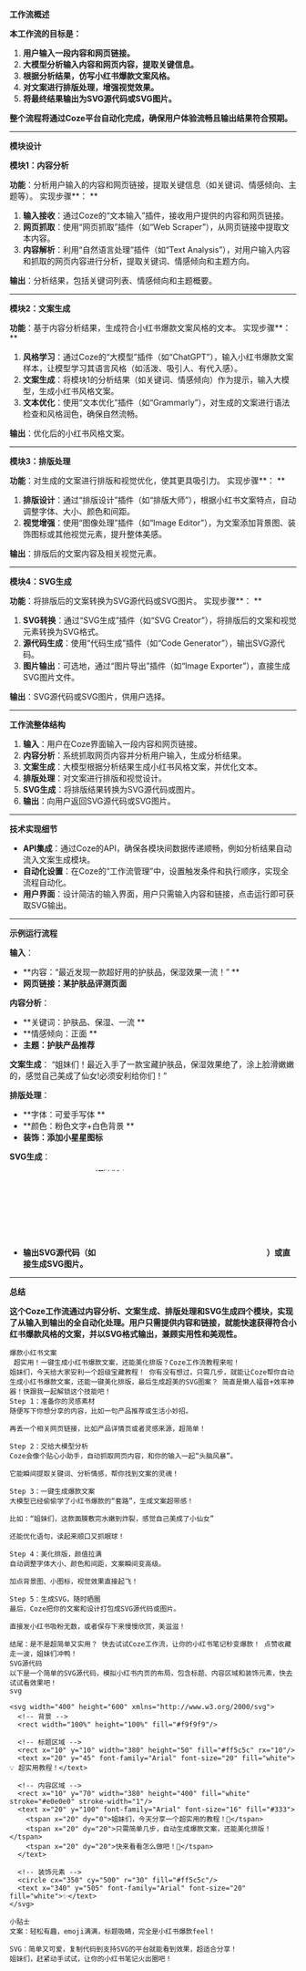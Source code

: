 **工作流概述**

**本工作流的目标是：**

1. **用户输入一段内容和网页链接。**
2. **大模型分析输入内容和网页内容，提取关键信息。**
3. **根据分析结果，仿写小红书爆款文案风格。**
4. **对文案进行排版处理，增强视觉效果。**
5. **将最终结果输出为SVG源代码或SVG图片。**

**整个流程将通过Coze平台自动化完成，确保用户体验流畅且输出结果符合预期。**

---

**模块设计**

**模块1：内容分析**

**功能**：分析用户输入的内容和网页链接，提取关键信息（如关键词、情感倾向、主题等）。
实现步骤**：  **

1. **输入接收**：通过Coze的“文本输入”插件，接收用户提供的内容和网页链接。
2. **网页抓取**：使用“网页抓取”插件（如“Web Scraper”），从网页链接中提取文本内容。
3. **内容解析**：利用“自然语言处理”插件（如“Text Analysis”），对用户输入内容和抓取的网页内容进行分析，提取关键词、情感倾向和主题方向。

**输出**：分析结果，包括关键词列表、情感倾向和主题概要。

---

**模块2：文案生成**

**功能**：基于内容分析结果，生成符合小红书爆款文案风格的文本。
实现步骤**：  **

1. **风格学习**：通过Coze的“大模型”插件（如“ChatGPT”），输入小红书爆款文案样本，让模型学习其语言风格（如活泼、吸引人、有代入感）。
2. **文案生成**：将模块1的分析结果（如关键词、情感倾向）作为提示，输入大模型，生成小红书风格文案。
3. **文本优化**：使用“文本优化”插件（如“Grammarly”），对生成的文案进行语法检查和风格润色，确保自然流畅。

**输出**：优化后的小红书风格文案。

---

**模块3：排版处理**

**功能**：对生成的文案进行排版和视觉优化，使其更具吸引力。
实现步骤**：  **

1. **排版设计**：通过“排版设计”插件（如“排版大师”），根据小红书文案特点，自动调整字体、大小、颜色和间距。
2. **视觉增强**：使用“图像处理”插件（如“Image Editor”），为文案添加背景图、装饰图标或其他视觉元素，提升整体美感。

**输出**：排版后的文案内容及相关视觉元素。

---

**模块4：SVG生成**

**功能**：将排版后的文案转换为SVG源代码或SVG图片。
实现步骤**：  **

1. **SVG转换**：通过“SVG生成”插件（如“SVG Creator”），将排版后的文案和视觉元素转换为SVG格式。
2. **源代码生成**：使用“代码生成”插件（如“Code Generator”），输出SVG源代码。
3. **图片输出**：可选地，通过“图片导出”插件（如“Image Exporter”），直接生成SVG图片文件。

**输出**：SVG源代码或SVG图片，供用户选择。

---

**工作流整体结构**

1. **输入**：用户在Coze界面输入一段内容和网页链接。
2. **内容分析**：系统抓取网页内容并分析用户输入，生成分析结果。
3. **文案生成**：大模型根据分析结果生成小红书风格文案，并优化文本。
4. **排版处理**：对文案进行排版和视觉设计。
5. **SVG生成**：将排版结果转换为SVG源代码或图片。
6. **输出**：向用户返回SVG源代码或SVG图片。

---

**技术实现细节**

* **API集成**：通过Coze的API，确保各模块间数据传递顺畅，例如分析结果自动流入文案生成模块。
* **自动化设置**：在Coze的“工作流管理”中，设置触发条件和执行顺序，实现全流程自动化。
* **用户界面**：设计简洁的输入界面，用户只需输入内容和链接，点击运行即可获取SVG输出。

---

**示例运行流程**

**输入**：

* **内容：“最近发现一款超好用的护肤品，保湿效果一流！”  **
* **网页链接：某护肤品评测页面**

**内容分析**：

* **关键词：护肤品、保湿、一流  **
* **情感倾向：正面  **
* **主题：护肤产品推荐**

**文案生成**：
“姐妹们！最近入手了一款宝藏护肤品，保湿效果绝了，涂上脸滑嫩嫩的，感觉自己美成了仙女!必须安利给你们！”

**排版处理**：

* **字体：可爱手写体  **
* **颜色：粉色文字+白色背景  **
* **装饰：添加小星星图标**

**SVG生成**：

* **输出SVG源代码（如**<svg><text>姐妹们！...</text></svg>**）或直接生成SVG图片。**

---

**总结**

**这个Coze工作流通过内容分析、文案生成、排版处理和SVG生成四个模块，实现了从输入到输出的全自动化处理。用户只需提供内容和链接，就能快速获得符合小红书爆款风格的文案，并以SVG格式输出，兼顾实用性和美观性。**

```
爆款小红书文案
 超实用！一键生成小红书爆款文案，还能美化排版？Coze工作流教程来啦！
姐妹们，今天给大家安利一个超级宝藏教程！ 你有没有想过，只需几步，就能让Coze帮你自动生成小红书爆款文案，还能一键美化排版，最后生成超美的SVG图案？ 简直是懒人福音+效率神器！快跟我一起解锁这个技能吧！
Step 1：准备你的灵感素材 
随便写下你想分享的内容，比如一句产品推荐或生活小妙招。  

再丢一个相关网页链接，比如产品详情页或者灵感来源，超简单！

Step 2：交给大模型分析 
Coze会像个贴心小助手，自动抓取网页内容，和你的输入一起“头脑风暴”。  

它能瞬间提取关键词、分析情感，帮你找到文案的灵魂！

Step 3：一键生成爆款文案 
大模型已经偷偷学了小红书爆款的“套路”，生成文案超带感！  

比如：“姐妹们，这款面膜敷完水嫩到炸裂，感觉自己美成了小仙女”  

还能优化语句，读起来顺口又抓眼球！

Step 4：美化排版，颜值拉满 
自动调整字体大小、颜色和间距，文案瞬间变高级。  

加点背景图、小图标，视觉效果直接起飞！

Step 5：生成SVG，随时晒圈 
最后，Coze把你的文案和设计打包成SVG源代码或图片。  

直接发小红书吸粉无数，或者保存下来慢慢欣赏，美滋滋！

结尾：是不是超简单又实用？ 快去试试Coze工作流，让你的小红书笔记秒变爆款！ 点赞收藏走一波，姐妹们冲鸭！
SVG源代码
以下是一个简单的SVG源代码，模拟小红书内页的布局，包含标题、内容区域和装饰元素，快去试试看效果吧！
svg

<svg width="400" height="600" xmlns="http://www.w3.org/2000/svg">
  <!-- 背景 -->
  <rect width="100%" height="100%" fill="#f9f9f9"/>
  
  <!-- 标题区域 -->
  <rect x="10" y="10" width="380" height="50" fill="#ff5c5c" rx="10"/>
  <text x="20" y="45" font-family="Arial" font-size="20" fill="white">💡 超实用教程！</text>
  
  <!-- 内容区域 -->
  <rect x="10" y="70" width="380" height="400" fill="white" stroke="#e0e0e0" stroke-width="1"/>
  <text x="20" y="100" font-family="Arial" font-size="16" fill="#333">
    <tspan x="20" dy="0">姐妹们，今天分享一个超实用的教程！🌟</tspan>
    <tspan x="20" dy="20">只需简单几步，自动生成爆款文案，还能美化排版！</tspan>
    <tspan x="20" dy="20">快来看看怎么做吧！💃</tspan>
  </text>
  
  <!-- 装饰元素 -->
  <circle cx="350" cy="500" r="30" fill="#ff5c5c"/>
  <text x="340" y="505" font-family="Arial" font-size="20" fill="white">✨</text>
</svg>

小贴士
文案：轻松有趣，emoji满满，标题吸睛，完全是小红书爆款feel！  

SVG：简单又可爱，复制代码到支持SVG的平台就能看到效果，超适合分享！
姐妹们，赶紧动手试试，让你的小红书笔记火出圈吧！

```
